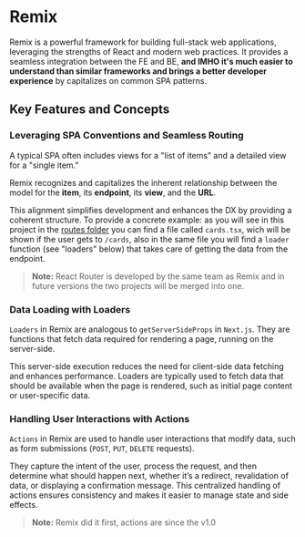 # Remix

Remix is a powerful framework for building full-stack web applications, leveraging the strengths of React and modern web practices. It provides a seamless integration between the FE and BE, **and IMHO it's much easier to understand than similar frameworks and brings a better developer experience** by capitalizes on common SPA patterns.

## Key Features and Concepts

### Leveraging SPA Conventions and Seamless Routing

A typical SPA often includes views for a "list of items" and a detailed view for a "single item."

Remix recognizes and capitalizes the inherent relationship between the model for the **item**, its **endpoint**, its **view**, and the **URL**.

This alignment simplifies development and enhances the DX by providing a coherent structure. To provide a concrete example: as you will see in this project in the [routes folder](../app/routes) you can find a file called `cards.tsx`, wich will be shown if the user gets to `/cards`, also in the same file you will find a `loader` function (see "loaders" below) that takes care of getting the data from the endpoint.

> **Note:** React Router is developed by the same team as Remix and in future versions the two projects will be merged into one.

### Data Loading with Loaders

`Loaders` in Remix are analogous to `getServerSideProps` in `Next.js`. They are functions that fetch data required for rendering a page, running on the server-side.

This server-side execution reduces the need for client-side data fetching and enhances performance. Loaders are typically used to fetch data that should be available when the page is rendered, such as initial page content or user-specific data.

### Handling User Interactions with Actions

`Actions` in Remix are used to handle user interactions that modify data, such as form submissions (`POST`, `PUT`, `DELETE` requests).

They capture the intent of the user, process the request, and then determine what should happen next, whether it’s a redirect, revalidation of data, or displaying a confirmation message. This centralized handling of actions ensures consistency and makes it easier to manage state and side effects.

> **Note:** Remix did it first, actions are since the v1.0
